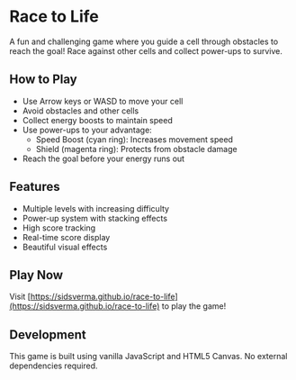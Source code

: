 # Race to Life

A fun and challenging game where you guide a cell through obstacles to reach the goal! Race against other cells and collect power-ups to survive.

## How to Play

- Use Arrow keys or WASD to move your cell
- Avoid obstacles and other cells
- Collect energy boosts to maintain speed
- Use power-ups to your advantage:
  - Speed Boost (cyan ring): Increases movement speed
  - Shield (magenta ring): Protects from obstacle damage
- Reach the goal before your energy runs out

## Features

- Multiple levels with increasing difficulty
- Power-up system with stacking effects
- High score tracking
- Real-time score display
- Beautiful visual effects

## Play Now

Visit [https://sidsverma.github.io/race-to-life](https://sidsverma.github.io/race-to-life) to play the game!

## Development

This game is built using vanilla JavaScript and HTML5 Canvas. No external dependencies required. 